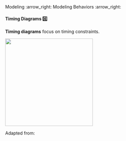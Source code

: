 <link rel="stylesheet" href="{{baseUrl}}/css/textbook.css">

<div class="website-content">

<div id="path">Modeling :arrow_right: Modeling Behaviors :arrow_right:</div>

<div id="title">

#### Timing Diagrams :four:

</div>

<div id="body">

**Timing diagrams** focus on timing constraints.

<img src="{{baseUrl}}/modeling/modelingBehaviors/timingDiagrams/images/diagram.png" height="280" />
<p/>

Adapted from:
<popover id="pop:uml-distilled">
  <div slot="content">
    <include src="../../../common/references.md#uml-distilled" />
  </div>
</popover>

</div>

<div id="extras">
<div>

</div>
